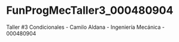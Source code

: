 # FunProgMecTaller3_000480904
Taller #3 Condicionales - Camilo Aldana - Ingeniería Mecánica - 000480904
